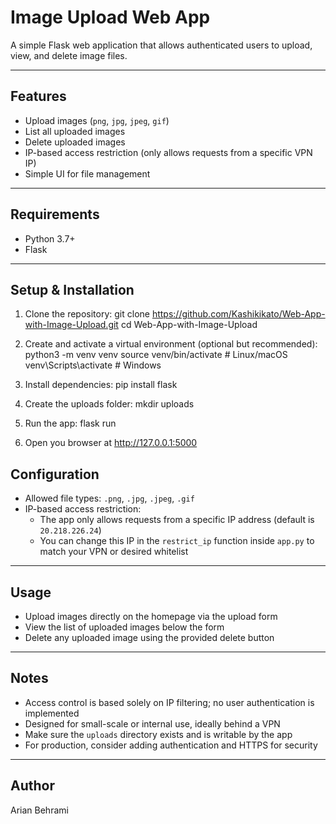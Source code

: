 # Image Upload Web App

A simple Flask web application that allows authenticated users to upload, view, and delete image files.

---

## Features

- Upload images (`png`, `jpg`, `jpeg`, `gif`)
- List all uploaded images
- Delete uploaded images
- IP-based access restriction (only allows requests from a specific VPN IP)
- Simple UI for file management

---

## Requirements

- Python 3.7+
- Flask

---

## Setup & Installation

1. Clone the repository:
	git clone https://github.com/Kashikikato/Web-App-with-Image-Upload.git
	cd Web-App-with-Image-Upload

2. Create and activate a virtual environment (optional but recommended):
	python3 -m venv venv
	source venv/bin/activate  # Linux/macOS
	venv\Scripts\activate     # Windows

3. Install dependencies:
	pip install flask

4. Create the uploads folder:
	mkdir uploads

5. Run the app:
	flask run

6. Open you browser at http://127.0.0.1:5000

## Configuration

- Allowed file types: `.png`, `.jpg`, `.jpeg`, `.gif`
- IP-based access restriction: 
  - The app only allows requests from a specific IP address (default is `20.218.226.24`)
  - You can change this IP in the `restrict_ip` function inside `app.py` to match your VPN or desired whitelist

---

## Usage

- Upload images directly on the homepage via the upload form
- View the list of uploaded images below the form
- Delete any uploaded image using the provided delete button

---

## Notes

- Access control is based solely on IP filtering; no user authentication is implemented
- Designed for small-scale or internal use, ideally behind a VPN
- Make sure the `uploads` directory exists and is writable by the app
- For production, consider adding authentication and HTTPS for security

---

## Author

Arian Behrami
